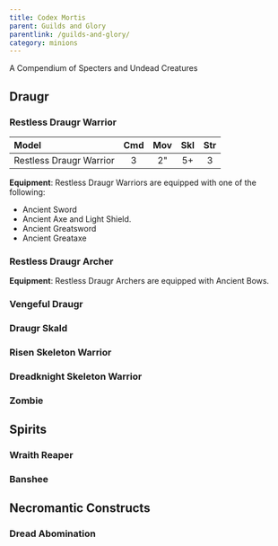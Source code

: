 ```yaml
---
title: Codex Mortis
parent: Guilds and Glory
parentlink: /guilds-and-glory/
category: minions
---
```


A Compendium of Specters and Undead Creatures

## Draugr

### Restless Draugr Warrior

| Model                   | Cmd | Mov | Skl | Str |
| :---------------------- | :-: | :-: | :-: | :-: |
| Restless Draugr Warrior |  3  |  2" |  5+ |  3  |

**Equipment**: Restless Draugr Warriors are equipped with one of the following:

- Ancient Sword
- Ancient Axe and Light Shield.
- Ancient Greatsword
- Ancient Greataxe

### Restless Draugr Archer

**Equipment**: Restless Draugr Archers are equipped with Ancient Bows.

### Vengeful Draugr

### Draugr Skald

### Risen Skeleton Warrior

### Dreadknight Skeleton Warrior

### Zombie

## Spirits

### Wraith Reaper

### Banshee

## Necromantic Constructs

### Dread Abomination